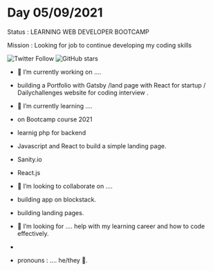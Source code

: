 # Day 05/09/2021
Status : LEARNING WEB DEVELOPER BOOTCAMP  

Mission : Looking for job to continue developing my coding skills 

![Twitter Follow](https://img.shields.io/twitter/follow/zoro_94?style=social)
![GitHub stars](https://img.shields.io/github/stars/zoro9483?tab=stars?style=social)
- 🔭 I’m currently working on ....
-  building a 
 Portfolio with Gatsby /land page with React for startup / Dailychallenges website for coding interview .

- 🌱 I’m currently learning .... 
- on Bootcamp course 2021
- learnig php for backend
- Javascript and React to build a simple landing page.
- Sanity.io
- React.js
 
- 👯 I’m looking to collaborate on .... 
- building app on blockstack.
- building landing pages.
 

- 🤔 I’m looking for .... help with my learning career and how to code effectively.
- 
- pronouns : .... he/they 🐛.



